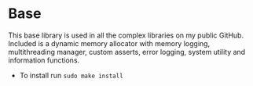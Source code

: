 # Base
This base library is used in all the complex libraries on my public GitHub. Included is a dynamic memory allocator with memory logging, multithreading manager, custom asserts, error logging, system utility and information functions. 
* To install run `sudo make install`
